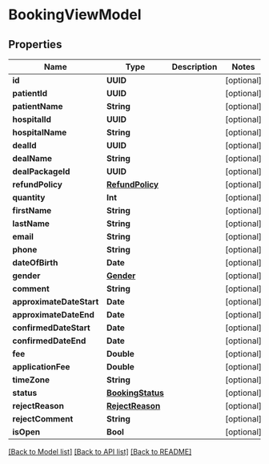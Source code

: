 # BookingViewModel

## Properties
Name | Type | Description | Notes
------------ | ------------- | ------------- | -------------
**id** | **UUID** |  | [optional] 
**patientId** | **UUID** |  | [optional] 
**patientName** | **String** |  | [optional] 
**hospitalId** | **UUID** |  | [optional] 
**hospitalName** | **String** |  | [optional] 
**dealId** | **UUID** |  | [optional] 
**dealName** | **String** |  | [optional] 
**dealPackageId** | **UUID** |  | [optional] 
**refundPolicy** | [**RefundPolicy**](RefundPolicy.md) |  | [optional] 
**quantity** | **Int** |  | [optional] 
**firstName** | **String** |  | [optional] 
**lastName** | **String** |  | [optional] 
**email** | **String** |  | [optional] 
**phone** | **String** |  | [optional] 
**dateOfBirth** | **Date** |  | [optional] 
**gender** | [**Gender**](Gender.md) |  | [optional] 
**comment** | **String** |  | [optional] 
**approximateDateStart** | **Date** |  | [optional] 
**approximateDateEnd** | **Date** |  | [optional] 
**confirmedDateStart** | **Date** |  | [optional] 
**confirmedDateEnd** | **Date** |  | [optional] 
**fee** | **Double** |  | [optional] 
**applicationFee** | **Double** |  | [optional] 
**timeZone** | **String** |  | [optional] 
**status** | [**BookingStatus**](BookingStatus.md) |  | [optional] 
**rejectReason** | [**RejectReason**](RejectReason.md) |  | [optional] 
**rejectComment** | **String** |  | [optional] 
**isOpen** | **Bool** |  | [optional] 

[[Back to Model list]](../README.md#documentation-for-models) [[Back to API list]](../README.md#documentation-for-api-endpoints) [[Back to README]](../README.md)


